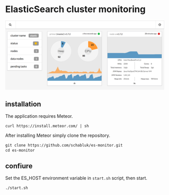 # ElasticSearch cluster monitoring

![](https://raw.githubusercontent.com/schabluk/es-monitor/master/public/img/monitor.png)

## installation

The application requires Meteor.

```
curl https://install.meteor.com/ | sh
```

After installing Meteor simply clone the repository.

```
git clone https://github.com/schabluk/es-monitor.git
cd es-monitor
```

## confiure
Set the ES_HOST environment variable in `start.sh` script, then start.

```
./start.sh
```

